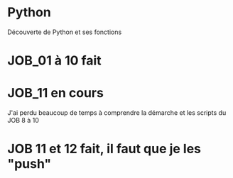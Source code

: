# Python
Découverte de Python et ses fonctions

# JOB_01 à 10 fait
# JOB_11 en cours

J'ai perdu beaucoup de temps à comprendre la démarche et les scripts du JOB 8 à 10

# JOB 11 et 12 fait, il faut que je les "push"
